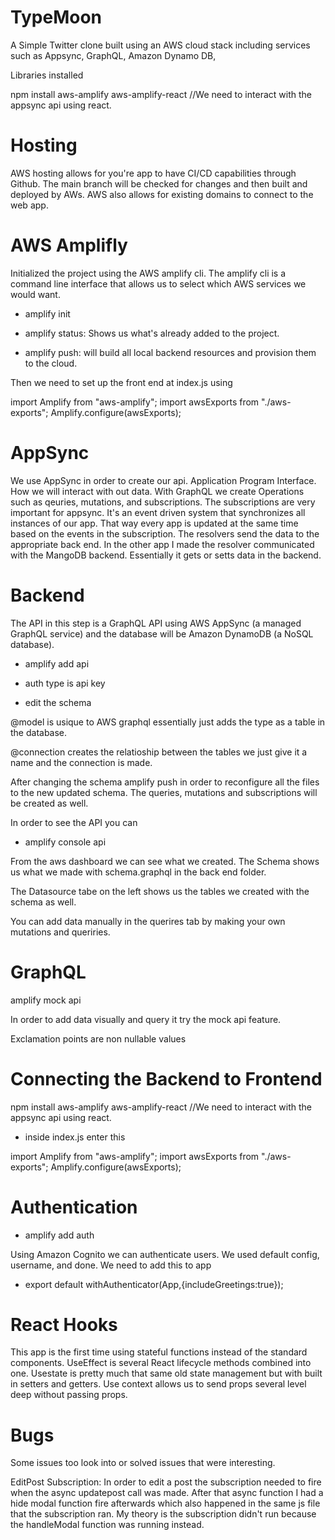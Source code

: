# TypeMoon
A Simple Twitter clone built using an AWS cloud stack including services such as Appsync, GraphQL, Amazon Dynamo DB, 


Libraries installed

npm install aws-amplify aws-amplify-react //We need to interact with the appsync api using react.

# Hosting

AWS hosting allows for you're app to have CI/CD capabilities through Github. The main branch will be checked for changes and then built and deployed by AWs.
AWS also allows for existing domains to connect to the web app.

# AWS Amplifly

Initialized the project using the AWS amplify cli. The amplify cli is a command line interface that allows us to select which AWS services we would want. 

* amplify init

* amplify status: Shows us what's already added to the project.

* amplify push: will build all local backend resources and provision them to the cloud.

Then we need to set up the front end at index.js using

import Amplify from "aws-amplify";
import awsExports from "./aws-exports";
Amplify.configure(awsExports);

# AppSync

We use AppSync in order to create our api. Application Program Interface. How we will interact with out data.
With GraphQL we create Operations such as qeuries, mutations, and subscriptions. The subscriptions are very important for appsync. It's an event
driven system that synchronizes all instances of our app. That way every app is updated at the same time based on the events in the subscription.
The resolvers send the data to the appropriate back end. In the other app I made the resolver communicated with the MangoDB backend. Essentially it
gets or setts data in the backend.


# Backend

The API in this step is a GraphQL API using AWS AppSync (a managed GraphQL service) and the database will be Amazon DynamoDB (a NoSQL database).

* amplify add api

* auth type is api key

* edit the schema

@model is usique to AWS graphql essentially just adds the type as a table in the database.

@connection creates the relatioship between the tables we just give it a name and the connection is made.

After changing the schema amplify push in order to reconfigure all the files to the new updated schema. The queries, mutations and subscriptions will be created as well.

In order to see the API you can 

* amplify console api

From the aws dashboard we can see what we created. The Schema shows us what we made with schema.graphql in the back end folder.

The Datasource tabe on the left shows us the tables we created with the schema as well.

You can add data manually in the querires tab by making your own mutations and queriries.

# GraphQL

amplify mock api

In order to add data visually and query it try the mock api feature. 

Exclamation points are non nullable values


# Connecting the Backend to Frontend

npm install aws-amplify aws-amplify-react //We need to interact with the appsync api using react.

* inside index.js enter this

import Amplify from "aws-amplify";
import awsExports from "./aws-exports";
Amplify.configure(awsExports);


# Authentication

* amplify add auth


Using Amazon Cognito we can authenticate users. We used default config, username, and done.
We need to add this to app 

* export default withAuthenticator(App,{includeGreetings:true});


# React Hooks

This app is the first time using stateful functions instead of the standard components. UseEffect is several React lifecycle methods combined into one.
Usestate is pretty much that same old state management but with built in setters and getters. Use context allows us to send props several level deep without 
passing props.


# Bugs

Some issues too look into or solved issues that were interesting. 


EditPost Subscription:  In order to edit a post the subscription needed to fire when the async updatepost call was made. After that async function I had a hide modal function fire afterwards which also happened in the same js file that the subscription ran. My theory is the subscription didn't run because the handleModal function was running instead. 







